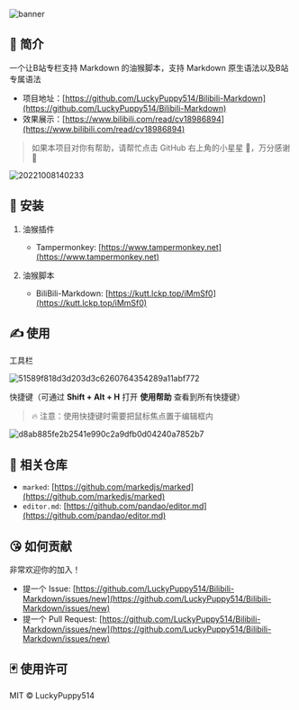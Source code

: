 ![banner](https://cdn.jsdelivr.net/gh/LuckyPuppy514/pic-bed/common/banner.png)

## 🌟 简介

一个让B站专栏支持 Markdown 的油猴脚本，支持 Markdown 原生语法以及B站专属语法

- 项目地址：[https://github.com/LuckyPuppy514/Bilibili-Markdown](https://github.com/LuckyPuppy514/Bilibili-Markdown)
- 效果展示：[https://www.bilibili.com/read/cv18986894](https://www.bilibili.com/read/cv18986894)

> 如果本项目对你有帮助，请帮忙点击 GitHub 右上角的小星星 🌟，万分感谢 🙏

![20221008140233](http://article.biliimg.com/bfs/article/cc63b86d08f4b845a8ea9eefed8741f7153c675a.png)

## 🐳 安装

1. 油猴插件
   - Tampermonkey: [https://www.tampermonkey.net](https://www.tampermonkey.net)  

2. 油猴脚本
   - BiliBili-Markdown: [https://kutt.lckp.top/iMmSf0](https://kutt.lckp.top/iMmSf0)  

## ✍️ 使用

工具栏

![51589f818d3d203d3c6260764354289a11abf772](https://cdn.jsdelivr.net/gh/LuckyPuppy514/pic-bed/common/51589f818d3d203d3c6260764354289a11abf772.png)

快捷键（可通过 **Shift + Alt + H** 打开 **使用帮助** 查看到所有快捷键）

> 🔥 注意：使用快捷键时需要把鼠标焦点置于编辑框内

![d8ab885fe2b2541e990c2a9dfb0d04240a7852b7](https://cdn.jsdelivr.net/gh/LuckyPuppy514/pic-bed/common/d8ab885fe2b2541e990c2a9dfb0d04240a7852b7.png)

## 👏 相关仓库

- `marked`: [https://github.com/markedjs/marked](https://github.com/markedjs/marked)
- `editor.md`: [https://github.com/pandao/editor.md](https://github.com/pandao/editor.md)

## 😘 如何贡献

非常欢迎你的加入！

- 提一个 Issue: [https://github.com/LuckyPuppy514/Bilibili-Markdown/issues/new](https://github.com/LuckyPuppy514/Bilibili-Markdown/issues/new)
- 提一个 Pull Request: [https://github.com/LuckyPuppy514/Bilibili-Markdown/issues/new](https://github.com/LuckyPuppy514/Bilibili-Markdown/issues/new)

## 🃏 使用许可

MIT © LuckyPuppy514

